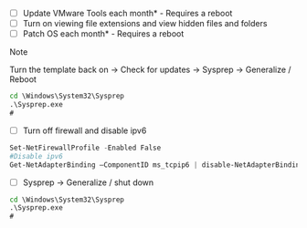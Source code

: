- [ ] Update VMware Tools each month* - Requires a reboot
- [ ] Turn on viewing file extensions and view hidden files and folders
- [ ] Patch OS each month* - Requires a reboot
> [!NOTE]
> Turn the template back on → Check for updates → Sysprep → Generalize / Reboot
```cmd
cd \Windows\System32\Sysprep
.\Sysprep.exe
#
```
- [ ] Turn off firewall and disable ipv6
```powershell
Set-NetFirewallProfile -Enabled False
#Disable ipv6
Get-NetAdapterBinding –ComponentID ms_tcpip6 | disable-NetAdapterBinding -ComponentID ms_tcpip6 -PassThru
```
- [ ] Sysprep → Generalize / shut down
```cmd
cd \Windows\System32\Sysprep
.\Sysprep.exe
#
```




